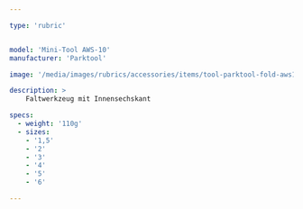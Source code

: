 ```yaml
---

type: 'rubric'


model: 'Mini-Tool AWS-10'
manufacturer: 'Parktool'

image: '/media/images/rubrics/accessories/items/tool-parktool-fold-aws10-hex.png'

description: >
    Faltwerkzeug mit Innensechskant

specs: 
  - weight: '110g'
  - sizes:
    - '1,5'
    - '2'
    - '3'
    - '4'
    - '5'
    - '6'

---
```

